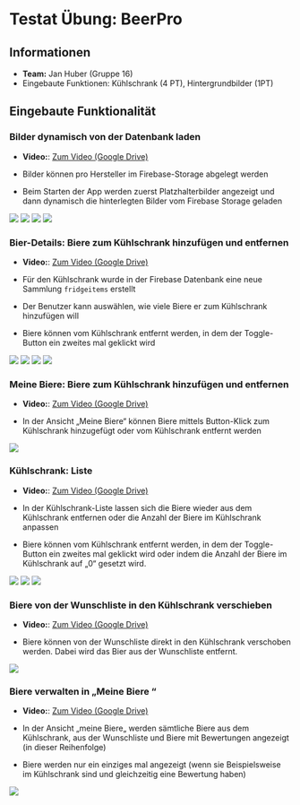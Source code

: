 # Testat Übung: BeerPro

## Informationen

- **Team:** Jan Huber (Gruppe 16)
- Eingebaute Funktionen: Kühlschrank (4 PT), Hintergrundbilder (1PT)

## Eingebaute Funktionalität

### Bilder dynamisch von der Datenbank laden

- **Video:**: [Zum Video (Google Drive)](https://drive.google.com/open?id=1_NcXVZ-5I1EcT6F9dqhv9p58DOFrptrm)

- Bilder können pro Hersteller im Firebase-Storage abgelegt werden
- Beim Starten der App werden zuerst Platzhalterbilder angezeigt und dann dynamisch die hinterlegten Bilder vom Firebase Storage geladen

![](documentation/1_Load_Image_From_Database/1.png)
![](documentation/1_Load_Image_From_Database/2.png)
![](documentation/1_Load_Image_From_Database/3.png)
![](documentation/1_Load_Image_From_Database/4.png)


### Bier-Details: Biere zum Kühlschrank hinzufügen und entfernen 

- **Video:**: [Zum Video (Google Drive)](https://drive.google.com/open?id=11tIFl2mVYPUhuOw7f4asxUfE16okokEG)


- Für den Kühlschrank wurde in der Firebase Datenbank eine neue Sammlung `fridgeitems` erstellt
- Der Benutzer kann auswählen, wie viele Biere er zum Kühlschrank hinzufügen will
- Biere können vom Kühlschrank entfernt werden, in dem der Toggle-Button ein zweites mal geklickt wird

![](documentation/2_Add_And_Remove_Beer_From_Fridge/1.png)
![](documentation/2_Add_And_Remove_Beer_From_Fridge/2.png)
![](documentation/2_Add_And_Remove_Beer_From_Fridge/3.png)
![](documentation/2_Add_And_Remove_Beer_From_Fridge/4.png)

### Meine Biere:  Biere zum Kühlschrank hinzufügen und entfernen 

- **Video:**: [Zum Video (Google Drive)](https://drive.google.com/open?id=1Lw7aKcrwyEcMCgtst1hRkoLrJGNmGFvZ)


- In der Ansicht „Meine Biere“ können Biere mittels Button-Klick zum Kühlschrank hinzugefügt oder vom Kühlschrank entfernt werden

![](documentation/3_Add_And_Remove_Beers_From_My_Beers/1.png)

### Kühlschrank: Liste

- **Video:**: [Zum Video (Google Drive)](https://drive.google.com/open?id=1BHFXT1jxGgHzS2GLJNJ-QIliN_NQH17T)

- In der Kühlschrank-Liste lassen sich die Biere wieder aus dem Kühlschrank entfernen oder die Anzahl der Biere im Kühlschrank anpassen
- Biere können vom Kühlschrank entfernt werden, in dem der Toggle-Button ein zweites mal geklickt wird oder indem die Anzahl der Biere im Kühlschrank auf „0“ gesetzt wird.

![](documentation/4_Fridge_List/1.png)
![](documentation/4_Fridge_List/2.png)
![](documentation/4_Fridge_List/3.png)


### Biere von der Wunschliste in den Kühlschrank verschieben

- **Video:**: [Zum Video (Google Drive)](https://drive.google.com/open?id=1Oc6nxTtk5UrgngNIUCPgytdp1PML8Ch3)

- Biere können von der Wunschliste direkt in den Kühlschrank verschoben werden. Dabei wird das Bier aus der Wunschliste entfernt.

![](documentation/5_Move_From_Wishlist_To_Fridge/1.png)

### Biere verwalten in „Meine Biere “

- **Video:**: [Zum Video (Google Drive)](https://drive.google.com/open?id=1xRwAzY_nrUpD2EZDZT3_cQJyEg5yxF8U)

- In der Ansicht „meine Biere„ werden sämtliche Biere aus dem Kühlschrank, aus der Wunschliste und Biere mit Bewertungen angezeigt (in dieser Reihenfolge)
- Biere werden nur ein einziges mal angezeigt (wenn sie Beispielsweise im Kühlschrank sind und gleichzeitig eine Bewertung haben)

![](documentation/6_My_Beers_Profile/1.png)
